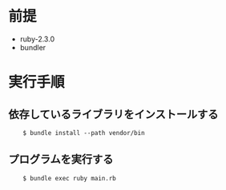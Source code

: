 # 前提

- ruby-2.3.0
- bundler

# 実行手順

## 依存しているライブラリをインストールする

```shell-session
    $ bundle install --path vendor/bin
```

## プログラムを実行する

```shell-session
    $ bundle exec ruby main.rb
```

